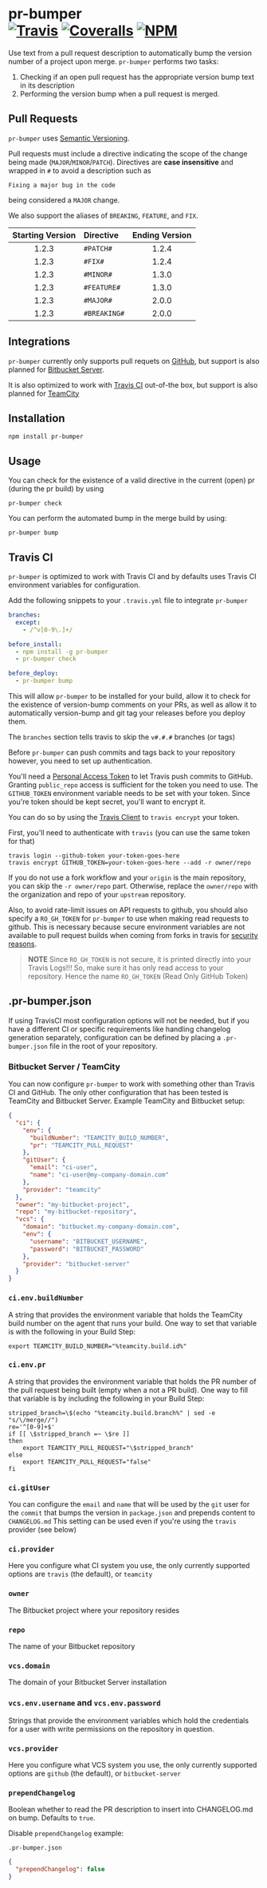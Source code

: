 [ci-img]: https://img.shields.io/travis/ciena-blueplanet/pr-bumper.svg "Travis CI Build Status"
[ci-url]: https://travis-ci.org/ciena-blueplanet/pr-bumper

[cov-img]: https://img.shields.io/coveralls/ciena-blueplanet/pr-bumper.svg "Coveralls Code Coverage"
[cov-url]: https://coveralls.io/github/ciena-blueplanet/pr-bumper

[npm-img]: https://img.shields.io/npm/v/pr-bumper.svg "NPM Version"
[npm-url]: https://www.npmjs.com/package/pr-bumper

# pr-bumper <br /> [![Travis][ci-img]][ci-url] [![Coveralls][cov-img]][cov-url] [![NPM][npm-img]][npm-url]

Use text from a pull request description to automatically bump the version number of a project upon merge.
`pr-bumper` performs two tasks:
 1. Checking if an open pull request has the appropriate version bump text in its description
 1. Performing the version bump when a pull request is merged.

## Pull Requests
`pr-bumper` uses [Semantic Versioning](http://semver.org/).

Pull requests must include a directive indicating the
scope of the change being made (`MAJOR`/`MINOR`/`PATCH`). Directives are **case insensitive** and wrapped in `#` to
avoid a description such as

```
Fixing a major bug in the code
```

being considered a `MAJOR` change.

We also support the aliases of `BREAKING`, `FEATURE`, and `FIX`.

| Starting Version | Directive    | Ending Version |
| :--------------: | :----------- | :------------: |
| 1.2.3            | `#PATCH#`    | 1.2.4          |
| 1.2.3            | `#FIX#`      | 1.2.4          |
| 1.2.3            | `#MINOR#`    | 1.3.0          |
| 1.2.3            | `#FEATURE#`  | 1.3.0          |
| 1.2.3            | `#MAJOR#`    | 2.0.0          |
| 1.2.3            | `#BREAKING#` | 2.0.0          |


## Integrations
`pr-bumper` currently only supports pull requets on [GitHub](github.com),
but support is also planned for [Bitbucket Server](https://bitbucket.org/product/server).

It is also optimized to work with [Travis CI](https://travis-ci.org) out-of-the box, but support is also
planned for [TeamCity](https://www.jetbrains.com/teamcity/)

## Installation

```
npm install pr-bumper
```

## Usage
You can check for the existence of a valid directive in the current (open) pr (during the pr build) by using

```
pr-bumper check
```

You can perform the automated bump in the merge build by using:

```
pr-bumper bump
```

## Travis CI
`pr-bumper` is optimized to work with Travis CI and by defaults uses Travis CI environment variables for configuration.

Add the following snippets to your `.travis.yml` file to integrate `pr-bumper`

```yaml
branches:
  except:
    - /^v[0-9\.]+/

before_install:
  - npm install -g pr-bumper
  - pr-bumper check

before_deploy:
  - pr-bumper bump
```

This will allow `pr-bumper` to be installed for your build, allow it to check for the existence of version-bump
comments on your PRs, as well as allow it to automatically version-bump and git tag your releases before you deploy
them.

The `branches` section tells travis to skip the `v#.#.#` branches (or tags)

Before `pr-bumper` can push commits and tags back to your repository however, you need to set up authentication.

You'll need a [Personal Access Token](https://help.github.com/articles/creating-an-access-token-for-command-line-use/)
to let Travis push commits to GitHub. Granting `public_repo` access is sufficient for the token you need to use.
The `GITHUB_TOKEN` environment variable needs to be set with your token.
Since you're token should be kept secret, you'll want to encrypt it.

You can do so by using the [Travis Client](https://github.com/travis-ci/travis.rb) to `travis encrypt` your token.

First, you'll need to authenticate with `travis` (you can use the same token for that)

```
travis login --github-token your-token-goes-here
travis encrypt GITHUB_TOKEN=your-token-goes-here --add -r owner/repo
```

If you do not use a fork workflow and your `origin` is the main repository, you can skip the `-r owner/repo` part.
Otherwise, replace the `owner/repo` with the organization and repo of your `upstream` repository.

[env-docs]: https://docs.travis-ci.com/user/environment-variables/#Encrypted-Variables
Also, to avoid rate-limit issues on API requests to github, you should also specify a `RO_GH_TOKEN` 
for `pr-bumper` to use when making read requests to github. This is necessary because secure environment variables are not available
to pull request builds when coming from forks in travis for [security reasons][env-docs].

> **NOTE** Since `RO_GH_TOKEN` is not secure, it is printed directly into your Travis Logs!!! 
> So, make sure it has only read access to your repository. Hence the name `RO_GH_TOKEN` (Read Only GitHub Token)

## .pr-bumper.json
If using TravisCI most configuration options will not be needed, but if you have a different CI or specific requirements 
like handling changelog generation separately, configuration can be defined by placing a `.pr-bumper.json` file in the root of your repository.

### Bitbucket Server / TeamCity
You can now configure `pr-bumper` to work with something other than Travis CI and GitHub.
The only other configuration that has been tested is TeamCity and Bitbucket Server.
Example TeamCity and Bitbucket setup:


```json
{
  "ci": {
    "env": {
      "buildNumber": "TEAMCITY_BUILD_NUMBER",
      "pr": "TEAMCITY_PULL_REQUEST"
    },
    "gitUser": {
      "email": "ci-user",
      "name": "ci-user@my-company-domain.com"
    },
    "provider": "teamcity"
  },
  "owner": "my-bitbucket-project",
  "repo": "my-bitbucket-repository",
  "vcs": {
    "domain": "bitbucket.my-company-domain.com",
    "env": {
      "username": "BITBUCKET_USERNAME",
      "password": "BITBUCKET_PASSWORD"
    },
    "provider": "bitbucket-server"
  }
}
```

### `ci.env.buildNumber`
A string that provides the environment variable that holds the TeamCity build number on the agent that runs your build.
One way to set that variable is with the following in your Build Step:

```
export TEAMCITY_BUILD_NUMBER="%teamcity.build.id%"
```

### `ci.env.pr`
A string that provides the environment variable that holds the PR number of the pull request
being built (empty when a not a PR build).
One way to fill that variable is by including the following in your Build Step:

```
stripped_branch=\$(echo "%teamcity.build.branch%" | sed -e "s/\/merge//")
re='^[0-9]+$'
if [[ \$stripped_branch =~ \$re ]]
then
    export TEAMCITY_PULL_REQUEST="\$stripped_branch"
else
    export TEAMCITY_PULL_REQUEST="false"
fi
```

### `ci.gitUser`
You can configure the `email` and `name` that will be used by the `git` user for the `commit` that bumps the
version in `package.json` and prepends content to `CHANGELOG.md` This setting can be used even if you're using
the `travis` provider (see below)

### `ci.provider`
Here you configure what CI system you use, the only currently supported options are `travis` (the default),
or `teamcity`

### `owner`
The Bitbucket project where your repository resides

### `repo`
The name of your Bitbucket repository

### `vcs.domain`
The domain of your Bitbucket Server installation

### `vcs.env.username` and `vcs.env.password`
Strings that provide the environment variables which hold the credentials for a user with write permissions on the
repository in question.

### `vcs.provider`
Here you configure what VCS system you use, the only currently supported options are `github` (the default),
or `bitbucket-server`

### `prependChangelog`
Boolean whether to read the PR description to insert into CHANGELOG.md on bump. Defaults to `true`.

Disable `prependChangelog` example:

`.pr-bumper.json`
```json
{
  "prependChangelog": false
}
```